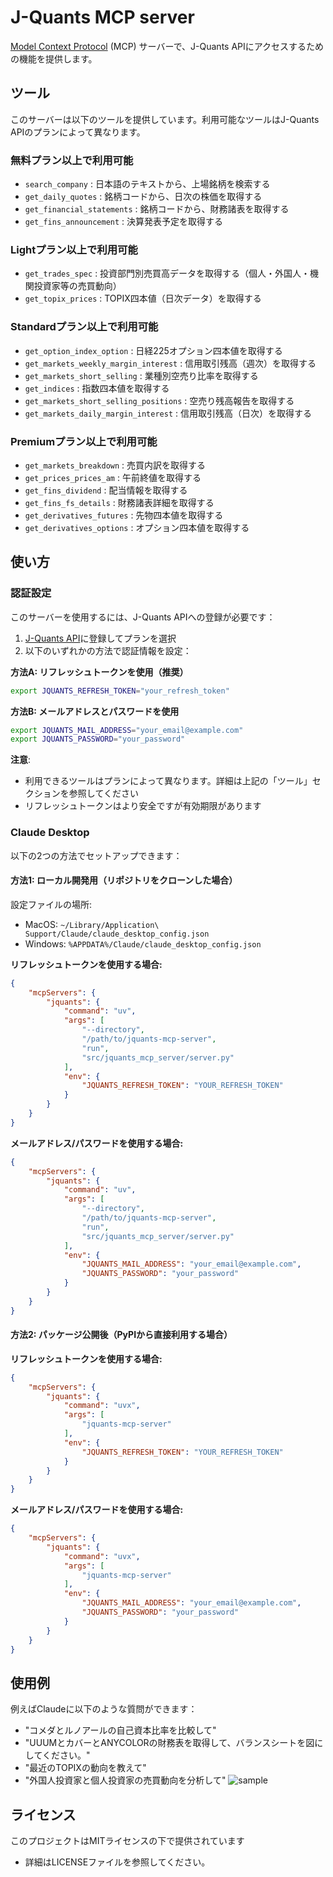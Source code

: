 # J-Quants MCP server

[Model Context Protocol](https://modelcontextprotocol.io/introduction) (MCP) サーバーで、J-Quants APIにアクセスするための機能を提供します。

## ツール

このサーバーは以下のツールを提供しています。利用可能なツールはJ-Quants APIのプランによって異なります。

### 無料プラン以上で利用可能

- `search_company` : 日本語のテキストから、上場銘柄を検索する
- `get_daily_quotes` : 銘柄コードから、日次の株価を取得する
- `get_financial_statements` : 銘柄コードから、財務諸表を取得する
- `get_fins_announcement` : 決算発表予定を取得する

### Lightプラン以上で利用可能

- `get_trades_spec` : 投資部門別売買高データを取得する（個人・外国人・機関投資家等の売買動向）
- `get_topix_prices` : TOPIX四本値（日次データ）を取得する

### Standardプラン以上で利用可能

- `get_option_index_option` : 日経225オプション四本値を取得する
- `get_markets_weekly_margin_interest` : 信用取引残高（週次）を取得する
- `get_markets_short_selling` : 業種別空売り比率を取得する
- `get_indices` : 指数四本値を取得する
- `get_markets_short_selling_positions` : 空売り残高報告を取得する
- `get_markets_daily_margin_interest` : 信用取引残高（日次）を取得する

### Premiumプラン以上で利用可能

- `get_markets_breakdown` : 売買内訳を取得する
- `get_prices_prices_am` : 午前終値を取得する
- `get_fins_dividend` : 配当情報を取得する
- `get_fins_fs_details` : 財務諸表詳細を取得する
- `get_derivatives_futures` : 先物四本値を取得する
- `get_derivatives_options` : オプション四本値を取得する

## 使い方

### 認証設定

このサーバーを使用するには、J-Quants APIへの登録が必要です：
1. [J-Quants API](https://jpx-jquants.com/)に登録してプランを選択
2. 以下のいずれかの方法で認証情報を設定：

**方法A: リフレッシュトークンを使用（推奨）**
```bash
export JQUANTS_REFRESH_TOKEN="your_refresh_token"
```

**方法B: メールアドレスとパスワードを使用**
```bash
export JQUANTS_MAIL_ADDRESS="your_email@example.com"
export JQUANTS_PASSWORD="your_password"
```

**注意**:
- 利用できるツールはプランによって異なります。詳細は上記の「ツール」セクションを参照してください
- リフレッシュトークンはより安全ですが有効期限があります

### Claude Desktop

以下の2つの方法でセットアップできます：

#### 方法1: ローカル開発用（リポジトリをクローンした場合）

設定ファイルの場所:
- MacOS: `~/Library/Application\ Support/Claude/claude_desktop_config.json`
- Windows: `%APPDATA%/Claude/claude_desktop_config.json`

**リフレッシュトークンを使用する場合:**
```json
{
    "mcpServers": {
        "jquants": {
            "command": "uv",
            "args": [
                "--directory",
                "/path/to/jquants-mcp-server",
                "run",
                "src/jquants_mcp_server/server.py"
            ],
            "env": {
                "JQUANTS_REFRESH_TOKEN": "YOUR_REFRESH_TOKEN"
            }
        }
    }
}
```

**メールアドレス/パスワードを使用する場合:**
```json
{
    "mcpServers": {
        "jquants": {
            "command": "uv",
            "args": [
                "--directory",
                "/path/to/jquants-mcp-server",
                "run",
                "src/jquants_mcp_server/server.py"
            ],
            "env": {
                "JQUANTS_MAIL_ADDRESS": "your_email@example.com",
                "JQUANTS_PASSWORD": "your_password"
            }
        }
    }
}
```

#### 方法2: パッケージ公開後（PyPIから直接利用する場合）

**リフレッシュトークンを使用する場合:**
```json
{
    "mcpServers": {
        "jquants": {
            "command": "uvx",
            "args": [
                "jquants-mcp-server"
            ],
            "env": {
                "JQUANTS_REFRESH_TOKEN": "YOUR_REFRESH_TOKEN"
            }
        }
    }
}
```

**メールアドレス/パスワードを使用する場合:**
```json
{
    "mcpServers": {
        "jquants": {
            "command": "uvx",
            "args": [
                "jquants-mcp-server"
            ],
            "env": {
                "JQUANTS_MAIL_ADDRESS": "your_email@example.com",
                "JQUANTS_PASSWORD": "your_password"
            }
        }
    }
}
```

## 使用例

例えばClaudeに以下のような質問ができます：
- "コメダとルノアールの自己資本比率を比較して"
- "UUUMとカバーとANYCOLORの財務表を取得して、バランスシートを図にしてください。"
- "最近のTOPIXの動向を教えて"
- "外国人投資家と個人投資家の売買動向を分析して"
![sample](https://github.com/user-attachments/assets/5e480007-228f-4ff9-a834-d79f490b3360)

## ライセンス

このプロジェクトはMITライセンスの下で提供されています
 - 詳細はLICENSEファイルを参照してください。
